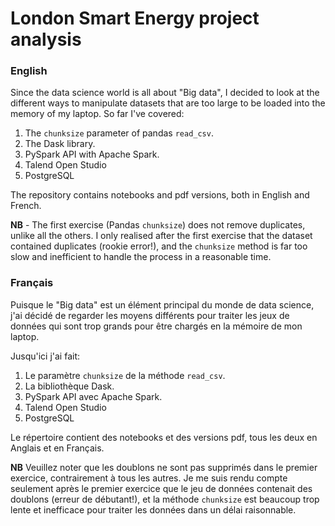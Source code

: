 # London Smart Energy project analysis

### English

Since the data science world is all about "Big data", I decided to look at the different ways to manipulate datasets that are too large to be loaded into the memory of my laptop. So far I've covered:
1. The `chunksize` parameter of pandas `read_csv`.
1. The Dask library.
1. PySpark API with Apache Spark.
1. Talend Open Studio
1. PostgreSQL

The repository contains notebooks and pdf versions, both in English and French.

**NB** - The first exercise (Pandas `chunksize`) does not remove duplicates, unlike all the others. I only realised after the first exercise that the dataset contained duplicates (rookie error!), and the `chunksize` method is far too slow and inefficient to handle the process in a reasonable time.

### Français

Puisque le "Big data" est un élément principal du monde de data science, j'ai décidé de regarder les moyens différents pour traiter les jeux de données qui sont trop grands pour être chargés en la mémoire de mon laptop.

Jusqu'ici j'ai fait:
1. Le paramètre `chunksize` de la méthode `read_csv`.
1. La bibliothèque Dask.
1. PySpark API avec Apache Spark.
1. Talend Open Studio
1. PostgreSQL

Le répertoire contient des notebooks et des versions pdf, tous les deux en Anglais et en Français.

**NB** Veuillez noter que les doublons ne sont pas supprimés dans le premier exercice, contrairement à tous les autres. Je me suis rendu compte seulement après le premier exercice que le jeu de données contenait des doublons (erreur de débutant!), et la méthode `chunksize` est beaucoup trop lente et inefficace pour traiter les données dans un délai raisonnable.